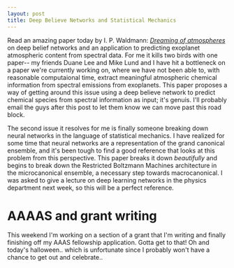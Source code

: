```yaml
---
layout: post
title: Deep Believe Networks and Statistical Mechanics
---
```


Read an amazing paper today by I. P. Waldmann: [*Dreaming of atmospheres*](https://arxiv.org/abs/1511.08339)
on deep belief networks and an application to predicting exoplanet atmospheric content from spectral data. For me it kills two
birds with one paper-- my friends Duane Lee and Mike Lund and I have hit a bottleneck on a paper we're currently working on,
where we have not been able to, with reasonable computaional time, extract meaningful atmospheric chemical information from
spectral emissions from exoplanets. This paper proposes a way of getting around this issue using a deep believe network
to predict chemical species from spectral information as input; it's genuis. I'll probably email the guys after this post to
let them know we can move past this road block.

The second issue it resolves for me is finally someone breaking down neural networks in the language of statistical mechanics.
I have realized for some time that neural networks are a representation of the grand canonical ensemble, and it's been
tough to find a good reference that looks at this problem from this perspective. This paper breaks it down *beautifully* and
begins to break down the Restricted Boltzmann Machines architecture in the microcanonical ensemble, a necessary step towards
macrocanonical. I was asked to give a lecture on deep learning networks in the physics department next week, so this will be
a perfect reference.

# AAAAS and grant writing

This weekend I'm working on a section of a grant that I'm writing and finally finishing off my AAAS fellowship application.
Gotta get to that! Oh and today's halloween.. which is unfortunate since I probably won't have a chance to get out and celebrate..
